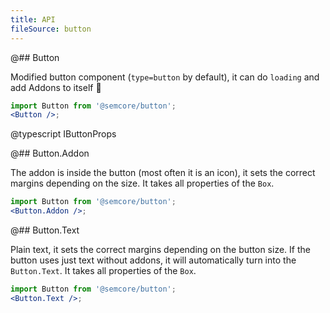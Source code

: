 ```yaml
---
title: API
fileSource: button
---
```


@## Button

Modified button component (`type=button` by default), it can do `loading` and add Addons to itself 💪

```jsx
import Button from '@semcore/button';
<Button />;
```

@typescript IButtonProps

@## Button.Addon

The addon is inside the button (most often it is an icon), it sets the correct margins depending on the size. It takes all properties of the `Box`.

```jsx
import Button from '@semcore/button';
<Button.Addon />;
```

@## Button.Text

Plain text, it sets the correct margins depending on the button size. If the button uses just text without addons, it will automatically turn into the `Button.Text`. It takes all properties of the `Box`.

```jsx
import Button from '@semcore/button';
<Button.Text />;
```
